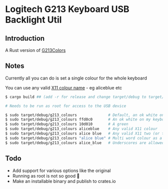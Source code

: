 # Logitech G213 Keyboard USB Backlight Util

## Introduction

A Rust version of [G213Colors](https://github.com/SebiTimeWaster/G213Colors)

## Notes

Currently all you can do is set a single colour for the whole keyboard

You can use any valid [X11 colour name](https://en.wikipedia.org/wiki/X11_color_names) - eg aliceblue etc

```sh
$ cargo build ## (add -r for release and change target/debug to target/release below)

# Needs to be run as root for access to the USB device

$ sudo target/debug/g213_colours              # Default, an ok white on my keyboard
$ sudo target/debug/g213_colours ffd0c0       # An ok white on my keyboard
$ sudo target/debug/g213_colours 10d010       # A green
$ sudo target/debug/g213_colours aliceblue    # Any valid X11 colour
$ sudo target/debug/g213_colours alice blue   # Any valid X11 two (or three) word colour
$ sudo target/debug/g213_colours "alice blue" # Multi word colour as a single argument
$ sudo target/debug/g213_colours alice_blue   # Underscores are allowed

```

## Todo

- Add support for various options like the original
- Running as root is not so good 🤕
- Make an installable binary and publish to crates.io
